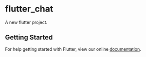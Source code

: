 # flutter_chat

A new flutter project.

## Getting Started

For help getting started with Flutter, view our online
[documentation](http://flutter.io/).
